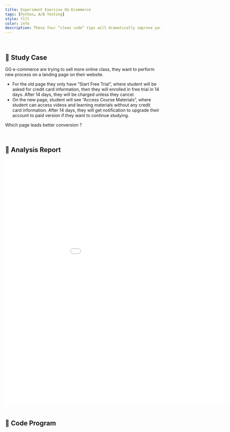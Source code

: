 ```yaml
---
title: Experiment Exercise GG-Ecommerce
tags: [Python, A/B Testing]
style: fill
color: info
description: These four “clean code” tips will dramatically improve your engineering team’s productivity
---
```


<div class="m-3" id="problem">
    <br />
    <h2>🧠 Study Case</h2>
</div>

GG e-commerce are trying to sell more online class, they want to perform new process on a landing page on their website.
- For the old page they only have “Start Free Trial”, where student will be asked for credit card information, then they will enrolled in free trial in 14 days. After 14 days, they will be charged unless they cancel.
- On the new page, student will see “Access Course Materials”, where student can access videos and learning materials without any credit card information. After 14 days, they will get notification to upgrade their account to paid version if they want to continue studying.

Which page leads better conversion ?

<div class="m-3" id="problem">
    <br />
    <h2>📑 Analysis Report</h2>
</div>

<iframe 
  width="1024"
  height="800"
  src="../assets/img/Experiment-Exercise-GG-Ecommerce.html"
  frameborder="0"
  allowfullscreen>
</iframe>

<div class="m-3" id="problem">
    <br />
    <h2>🤖 Code Program</h2>
</div>

